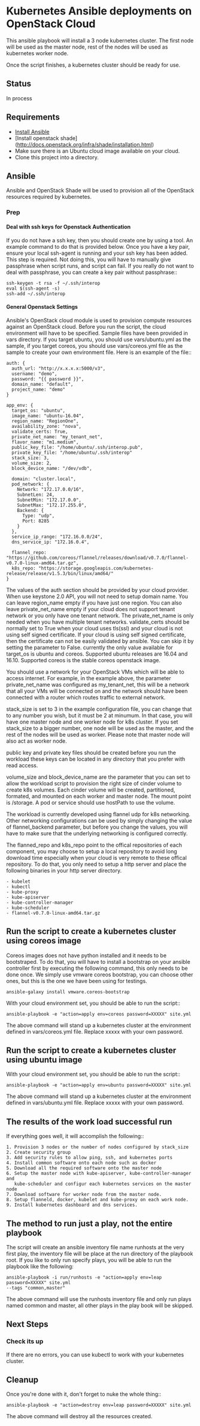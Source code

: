 # Kubernetes Ansible deployments on OpenStack Cloud

This ansible playbook will install a 3 node kubernetes cluster. The first
node will be used as the master node, rest of the nodes will be used as
kubernetes worker node.

Once the script finishes, a kubernetes cluster should be ready for use.

## Status

In process

## Requirements

- [Install Ansible](http://docs.ansible.com/ansible/intro_installation.html)
- [Install openstack shade] (http://docs.openstack.org/infra/shade/installation.html)
- Make sure there is an Ubuntu cloud image available on your cloud.
- Clone this project into a directory.

## Ansible

Ansible and OpenStack Shade will be used to provision all of the OpenStack
resources required by kubernetes.

### Prep

#### Deal with ssh keys for Openstack Authentication

If you do not have a ssh key, then you should create one by using a tool.
An example command to do that is provided below. Once you have a key pair,
ensure your local ssh-agent is running and your ssh key has been added.
This step is required. Not doing this, you will have to manually give
passphrase when script runs, and script can fail. If you really do not want
to deal with passphrase, you can create a key pair without passphrase::

    ssh-keygen -t rsa -f ~/.ssh/interop
    eval $(ssh-agent -s)
    ssh-add ~/.ssh/interop

#### General Openstack Settings

Ansible's OpenStack cloud module is used to provision compute resources
against an OpenStack cloud. Before you run the script, the cloud environment
will have to be specified. Sample files have been provided in vars directory.
If you target ubuntu, you should use vars/ubuntu.yml as the sample, if you
target coreos, you should use vars/coreos.yml file as the sample to create
your own environment file. Here is an example of the file::

    auth: {
      auth_url: "http://x.x.x.x:5000/v3",
      username: "demo",
      password: "{{ password }}",
      domain_name: "default",
      project_name: "demo"
    }

    app_env: {
      target_os: "ubuntu",
      image_name: "ubuntu-16.04",
      region_name: "RegionOne",
      availability_zone: "nova",
      validate_certs: True,
      private_net_name: "my_tenant_net",
      flavor_name: "m1.medium",
      public_key_file: "/home/ubuntu/.ssh/interop.pub",
      private_key_file: "/home/ubuntu/.ssh/interop"
      stack_size: 3,
      volume_size: 2,
      block_device_name: "/dev/vdb",

      domain: "cluster.local",
      pod_network: {
        Network: "172.17.0.0/16",
        SubnetLen: 24,
        SubnetMin: "172.17.0.0",
        SubnetMax: "172.17.255.0",
        Backend: {
          Type: "udp",
          Port: 8285
        }
      },
      service_ip_range: "172.16.0.0/24",
      dns_service_ip: "172.16.0.4",

      flannel_repo: "https://github.com/coreos/flannel/releases/download/v0.7.0/flannel-v0.7.0-linux-amd64.tar.gz",
      k8s_repo: "https://storage.googleapis.com/kubernetes-release/release/v1.5.3/bin/linux/amd64/"
    }

The values of the auth section should be provided by your cloud provider. When
use keystone 2.0 API, you will not need to setup domain name. You can leave
region_name empty if you have just one region. You can also leave
private_net_name empty if your cloud does not support tenant network or you
only have one tenant network. The private_net_name is only needed when you
have multiple tenant networks. validate_certs should be normally set to True
when your cloud uses tls(ssl) and your cloud is not using self signed
certificate. If your cloud is using self signed certificate, then the
certificate can not be easily validated by ansible. You can skip it by setting
the parameter to False. currently the only value available for target_os is
ubuntu and coreos. Supported ubuntu releases are 16.04 and 16.10. Supported
coreos is the stable coreos openstack image.

You should use a network for your OpenStack VMs which will be able to access
internet. For example, in the example above, the parameter private_net_name
was configured as my_tenant_net, this will be a network that all your VMs
will be connected on and the network should have been connected with a router
which routes traffic to external network.

stack_size is set to 3 in the example configuration file, you can change that
to any number you wish, but it must be 2 at minumum. In that case, you will
have one master node and one worker node for k8s cluster. If you set stack_size
to a bigger number, one node will be used as the master, and the rest of the
nodes will be used as worker. Please note that master node will also act as
worker node.

public key and private key files should be created before you run the workload
these keys can be located in any directory that you prefer with read access.

volume_size and block_device_name are the parameter that you can set to allow
the workload script to provision the right size of cinder volume to create
k8s volumes. Each cinder volume will be created, partitioned, formated, and
mounted on each worker and master node. The mount point is /storage. A pod or
service should use hostPath to use the volume.

The workload is currently developed using flannel udp for k8s networking.
Other networking configurations can be used by simply changing the value of
flannel_backend parameter, but before you change the values, you will have to
make sure that the underlying networking is configured correctly.

The flanned_repo and k8s_repo point to the offical repositories of each
component, you may choose to setup a local repository to avoid long
download time especially when your cloud is very remote to these offical
repository. To do that, you only need to setup a http server and place the
following binaries in your http server directory.

    - kubelet
    - kubectl
    - kube-proxy
    - kube-apiserver
    - kube-controller-manager
    - kube-scheduler
    - flannel-v0.7.0-linux-amd64.tar.gz

## Run the script to create a kubernetes cluster using coreos image

Coreos images does not have python installed and it needs to be bootstraped.
To do that, you will have to install a bootstrap on your ansible controller
first by executing the following command, this only needs to be done once. We
simply use vmware coreos bootstrap, you can choose other ones, but this is
the one we have been using for testings.

    ansible-galaxy install vmware.coreos-bootstrap

With your cloud environment set, you should be able to run the script::

    ansible-playbook -e "action=apply env=coreos password=XXXXX" site.yml

The above command will stand up a kubernetes cluster at the environment
defined in vars/coreos.yml file. Replace xxxxx with your own password.

## Run the script to create a kubernetes cluster using ubuntu image

With your cloud environment set, you should be able to run the script::

    ansible-playbook -e "action=apply env=ubuntu password=XXXXX" site.yml

The above command will stand up a kubernetes cluster at the environment
defined in vars/ubuntu.yml file. Replace xxxxx with your own password.


## The results of the work load successful run

If everything goes well, it will accomplish the following::

    1. Provision 3 nodes or the number of nodes configured by stack_size
    2. Create security group
    3. Add security rules to allow ping, ssh, and kubernetes ports
    4. Install common software onto each node such as docker
    5. Download all the required software onto the master node
    6. Setup the master node with kube-apiserver, kube-controller-manager and
       kube-scheduler and configur each kubernetes services on the master node
    7. Download software for worker node from the master node.
    8. Setup flanneld, docker, kubelet and kube-proxy on each work node.
    9. Install kubernetes dashboard and dns services.


## The method to run just a play, not the entire playbook

The script will create an ansible inventory file name runhosts at the very
first play, the inventory file will be place at the run directory of the
playbook root. If you like to only run specify plays, you will be able to run
the playbook like the following:

    ansible-playbook -i run/runhosts -e "action=apply env=leap password=XXXXX" site.yml
    --tags "common,master"

The above command will use the runhosts inventory file and only run plays
named common and master, all other plays in the play book will be skipped.


## Next Steps

### Check its up

If there are no errors, you can use kubectl to work with your kubernetes
cluster.

## Cleanup

Once you're done with it, don't forget to nuke the whole thing::

    ansible-playbook -e "action=destroy env=leap password=XXXXX" site.yml

The above command will destroy all the resources created.
